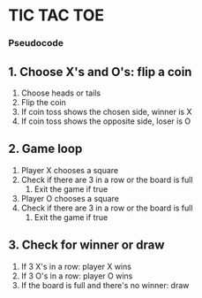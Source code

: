 # TIC TAC TOE
### Pseudocode
## 1. **Choose X's and O's: flip a coin**
   1. Choose heads or tails
   2. Flip the coin
   3. If coin toss shows the chosen side, winner is X
   4. If coin toss shows the opposite side, loser is O
## 2. **Game loop**
   1. Player X chooses a square
   2. Check if there are 3 in a row or the board is full
      1. Exit the game if true
   3. Player O chooses a square
   4. Check if there are 3 in a row or the board is full
      1. Exit the game if true
## 3. **Check for winner or draw**
   1. If 3 X's in a row: player X wins
   2. If 3 O's in a row: player O wins
   3. If the board is full and there's no winner: draw